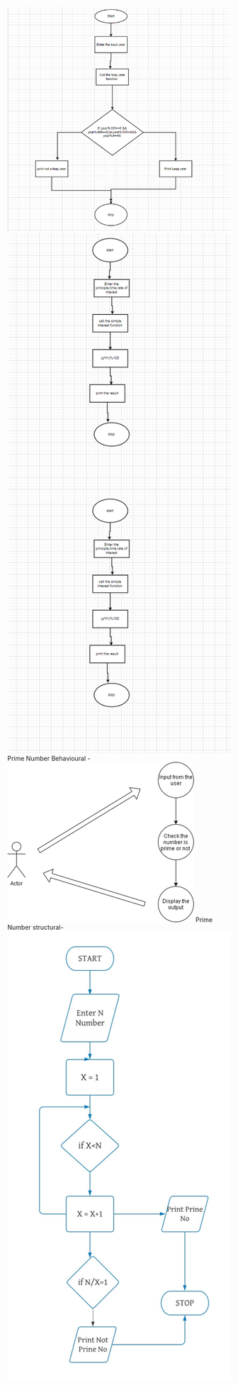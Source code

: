 ![](https://github.com/99003539/Calculator/blob/main/Architecture/Behavioural_diagram/leap%20year.PNG)
![](https://github.com/99003539/Calculator/blob/main/Architecture/Behavioural_diagram/interest.PNG)
![](https://github.com/99003539/Calculator/blob/main/Architecture/Behavioural_diagram/interest.PNG)
Prime Number Behavioural  -
![](https://github.com/99003539/Calculator/blob/main/Architecture/Behavioural_diagram/primeb.png)
Prime Number structural-
![](https://github.com/99003539/Calculator/blob/main/Architecture/structural_diagram/prime.png)

